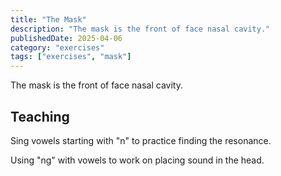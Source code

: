 ```yaml
---
title: "The Mask"
description: "The mask is the front of face nasal cavity."
publishedDate: 2025-04-06
category: "exercises"
tags: ["exercises", "mask"]
---
```


 

The mask is the front of face nasal cavity.

## Teaching

Sing vowels starting with "n" to practice finding the resonance.

Using "ng" with vowels to work on placing sound in the head.